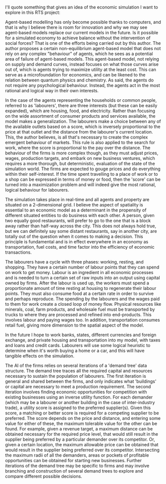 I'll quote something that gives an idea of the economic simulation I want to explore in this RTS project:

Agent-based modelling has only become possible thanks to computers, and that is why I believe there is room for innovation and why we may see agent-based models replace our current models in the future. Is it possible for a simulated economy to achieve balance without the intervention of social forces? That is one of the efforts being carried out by this author. The author proposes a certain non-equilibrium agent-based model that does not rely on any complex "behaviour" of agents, which he sees as a potential area of failure of agent-based models. This agent-based model, not relying on supply and demand curves, instead focuses on what those curves arise out of, which is agents trying to maximize utility at the least cost. This can serve as a microfoundation for economics, and can be likened to the relation between quantum physics and chemistry. As said, the agents do not require any psychological behaviour. Instead, the agents act in the most rational and logical way in their own interests. 

In the case of the agents representing the households or common people, referred to as 'labourers', there are three interests (but these can be easily expanded), which are housing, food, and electricity. Rather than focusing on the wide assortment of consumer products and services available, the model makes a generalization. The labourers make a choice between any of the available outlets based on a score, which is inversely proportional to the price at that outlet and the distance from the labourer's current location. This, the author believes, is all that's necessary to create the complex emergent behaviour of markets. This rule is also applied to the search for work, where the score is proportional to the pay over the distance. The behaviour of the firms is more complex though, as they must adjust prices, wages, production targets, and embark on new business ventures, which requires a more thorough, but deterministic, evaluation of the state of the simulation world. The firms are expected to gouge prices and do everything within their self-interest. If the time spent travelling to a place of work or to a shop can be expressed in terms of money or food, then the 'score' can be turned into a maximization problem and will indeed give the most rational, logical behaviour for labourers. 

The simulation takes place in real-time and all agents and property are situated on a 2-dimensional grid. I believe the aspect of spatiality is essential to an economic model as a determinant in the propensity of different situated entities to do business with each other. A person, given two equally good restaurants, will prefer to go to the one that is a block away rather than half-way across the city. This does not always hold true, but we can definitely say some distant restaurants, say in another city, are totally out of the question when it comes to making a decision. This principle is fundamental and is in effect everywhere in an economy as transportation, fuel costs, and time factor into the efficiency of economic transactions. 

The labourers have a cycle with three phases: working, resting, and shopping. They have a certain number of labour points that they can spend on work to get money. Labour is an ingredient in all economic processes and is needed to turn a certain set of raw inputs into an output using capital owned by firms. After the labour is used up, the workers must spend a proportionate amount of time resting at housing to regenerate their labour points. They must also consume food at a certain rate in order to survive and perhaps reproduce. The spending by the labourers and the wages paid to them for work create a closed loop of money flow. Physical resources like minerals, coal, farm products, and wholesale fuel must be transported by trucks to where they are processed and refined into end-products. This involves labour and paying wages too. In addition, transportation consumes retail fuel, giving more dimension to the spatial aspect of the model.

In the future I hope to work banks, states, different currencies and foreign exchange, and private housing and transportation into my model, with taxes and loans and credit cards. Labourers will use some logical heuristic to determine when it's worth buying a home or a car, and this will have tangible effects on the simulation. 

The AI of the firms relies on several iterations of a 'demand tree' data structure. The demand tree traces all the required capital and resources necessary to sustain the population of labourers. The first iteration is general and shared between the firms, and only indicates what 'buildings' or capital are necessary to meet a production requirement. The second iteration involves finding economic opportunities for competition with existing businesses using an inverse utility function. For each demander (which may be a labourer or another building in the case of inter-industry trade), a utility score is assigned to the preferred supplier(s). Given this score, a matching or better score is required for a competing supplier to be preferred. The score depends on the price and distance, and entering some value for either of these, the maximum tolerable value for the other can be found. For example, given a revenue target, a maximum distance can be obtained necessary for the required price level, that would still result in the supplier being preferred by a particular demander over its competitor. Or, given a certain location, the maximum allowable price can be obtained that would result in the supplier being preferred over its competitor. Intersecting the maximum radii of all the demanders, areas or pockets of profitable opportunities can be obtained for starting new businesses. Further iterations of the demand tree may be specific to firms and may involve branching and construction of several demand trees to explore and compare different possible decisions.
